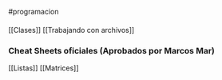 #programacion

####
[[Clases]]
[[Trabajando con archivos]]

### Cheat Sheets oficiales (Aprobados por Marcos Mar)
[[Listas]]
[[Matrices]]